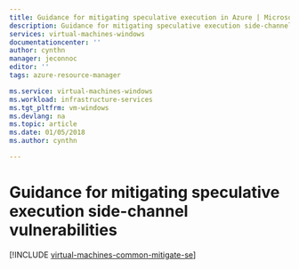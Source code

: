 ```yaml
---
title: Guidance for mitigating speculative execution in Azure | Microsoft Docs
description: Guidance for mitigating speculative execution side-channel vulnerabilities in Azure.
services: virtual-machines-windows
documentationcenter: ''
author: cynthn
manager: jeconnoc
editor: ''
tags: azure-resource-manager

ms.service: virtual-machines-windows
ms.workload: infrastructure-services
ms.tgt_pltfrm: vm-windows
ms.devlang: na
ms.topic: article
ms.date: 01/05/2018
ms.author: cynthn

---
```




# Guidance for mitigating speculative execution side-channel vulnerabilities

[!INCLUDE [virtual-machines-common-mitigate-se](../../../includes/virtual-machines-common-mitigate-se.md)]